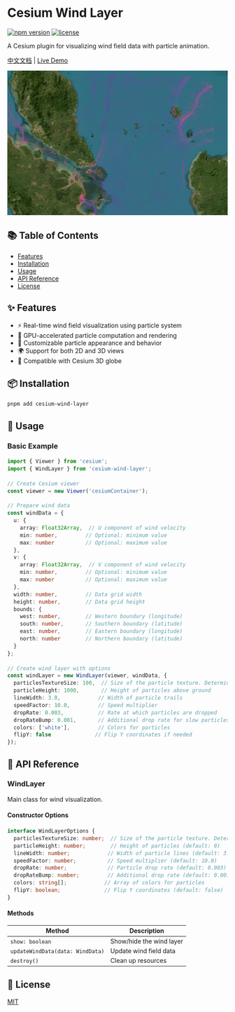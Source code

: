 # Cesium Wind Layer

[![npm version](https://img.shields.io/npm/v/cesium-wind-layer.svg)](https://www.npmjs.com/package/cesium-wind-layer)
[![license](https://img.shields.io/npm/l/cesium-wind-layer.svg)](https://github.com/your-repo/cesium-wind-layer/blob/main/LICENSE)

A Cesium plugin for visualizing wind field data with particle animation.

[中文文档](/packages/cesium-wind-layer/readme.zh-CN.md) | [Live Demo](https://cesium-wind-layer.opendde.com/)

![Wind Layer Demo](/pictures/wind.gif)

## 📚 Table of Contents

- [Features](#features)
- [Installation](#installation)
- [Usage](#usage)
- [API Reference](#api-reference)
- [License](#license)

## ✨ Features

- ⚡️ Real-time wind field visualization using particle system
- 🚀 GPU-accelerated particle computation and rendering
- 🎨 Customizable particle appearance and behavior
- 🌍 Support for both 2D and 3D views
- 🔄 Compatible with Cesium 3D globe

## 📦 Installation

```bash
pnpm add cesium-wind-layer
```

## 🚀 Usage

### Basic Example

```typescript
import { Viewer } from 'cesium';
import { WindLayer } from 'cesium-wind-layer';

// Create Cesium viewer
const viewer = new Viewer('cesiumContainer');

// Prepare wind data
const windData = {
  u: {
    array: Float32Array,  // U component of wind velocity
    min: number,         // Optional: minimum value
    max: number          // Optional: maximum value
  },
  v: {
    array: Float32Array,  // V component of wind velocity
    min: number,         // Optional: minimum value
    max: number          // Optional: maximum value
  },
  width: number,         // Data grid width
  height: number,        // Data grid height
  bounds: {
    west: number,        // Western boundary (longitude)
    south: number,       // Southern boundary (latitude)
    east: number,        // Eastern boundary (longitude)
    north: number        // Northern boundary (latitude)
  }
};

// Create wind layer with options
const windLayer = new WindLayer(viewer, windData, {
  particlesTextureSize: 100,  // Size of the particle texture. Determines the maximum number of particles (size squared).
  particleHeight: 1000,       // Height of particles above ground
  lineWidth: 3.0,            // Width of particle trails
  speedFactor: 10.0,         // Speed multiplier
  dropRate: 0.003,           // Rate at which particles are dropped
  dropRateBump: 0.001,       // Additional drop rate for slow particles
  colors: ['white'],         // Colors for particles
  flipY: false              // Flip Y coordinates if needed
});
```

## 📖 API Reference

### WindLayer

Main class for wind visualization.

#### Constructor Options

```typescript
interface WindLayerOptions {
  particlesTextureSize: number;  // Size of the particle texture. Determines the maximum number of particles (size squared). (default: 100)
  particleHeight: number;        // Height of particles (default: 0)
  lineWidth: number;            // Width of particle lines (default: 3.0)
  speedFactor: number;          // Speed multiplier (default: 10.0)
  dropRate: number;             // Particle drop rate (default: 0.003)
  dropRateBump: number;         // Additional drop rate (default: 0.001)
  colors: string[];            // Array of colors for particles
  flipY: boolean;              // Flip Y coordinates (default: false)
}
```

#### Methods

| Method | Description |
|--------|-------------|
| `show: boolean` | Show/hide the wind layer |
| `updateWindData(data: WindData)` | Update wind field data |
| `destroy()` | Clean up resources |

## 📄 License

[MIT](/LICENSE)
